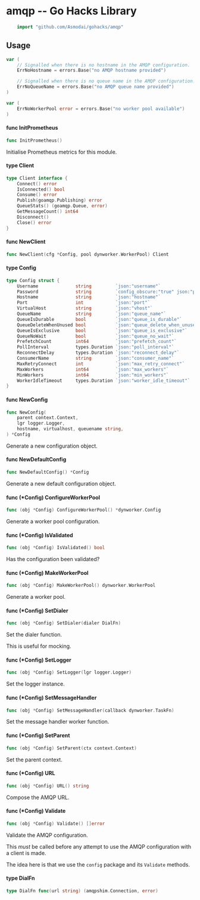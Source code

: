 <!-- -*- Mode: gfm; auto-fill: t; fill-column: 78; -*- -->

# amqp -- Go Hacks Library

```go
    import "github.com/Asmodai/gohacks/amqp"
```

## Usage

```go
var (
	// Signalled when there is no hostname in the AMQP configuration.
	ErrNoHostname = errors.Base("no AMQP hostname provided")

	// Signalled when there is no queue name in the AMQP configuration.
	ErrNoQueueName = errors.Base("no AMQP queue name provided")
)
```

```go
var (
	ErrNoWorkerPool error = errors.Base("no worker pool available")
)
```

#### func  InitPrometheus

```go
func InitPrometheus()
```
Initialise Prometheus metrics for this module.

#### type Client

```go
type Client interface {
	Connect() error
	IsConnected() bool
	Consume() error
	Publish(goamqp.Publishing) error
	QueueStats() (goamqp.Queue, error)
	GetMessageCount() int64
	Disconnect()
	Close() error
}
```


#### func  NewClient

```go
func NewClient(cfg *Config, pool dynworker.WorkerPool) Client
```

#### type Config

```go
type Config struct {
	Username              string         `json:"username"`
	Password              string         `config_obscure:"true" json:"password"`
	Hostname              string         `json:"hostname"`
	Port                  int            `json:"port"`
	VirtualHost           string         `json:"vhost"`
	QueueName             string         `json:"queue_name"`
	QueueIsDurable        bool           `json:"queue_is_durable"`
	QueueDeleteWhenUnused bool           `json:"queue_delete_when_unused"`
	QueueIsExclusive      bool           `json:"queue_is_exclusive"`
	QueueNoWait           bool           `json:"queue_no_wait"`
	PrefetchCount         int64          `json:"prefetch_count"`
	PollInterval          types.Duration `json:"poll_interval"`
	ReconnectDelay        types.Duration `json:"reconnect_delay"`
	ConsumerName          string         `json:"consumer_name"`
	MaxRetryConnect       int            `json:"max_retry_connect"`
	MaxWorkers            int64          `json:"max_workers"`
	MinWorkers            int64          `json:"min_workers"`
	WorkerIdleTimeout     types.Duration `json:"worker_idle_timeout"`
}
```


#### func  NewConfig

```go
func NewConfig(
	parent context.Context,
	lgr logger.Logger,
	hostname, virtualhost, queuename string,
) *Config
```
Generate a new configuration object.

#### func  NewDefaultConfig

```go
func NewDefaultConfig() *Config
```
Generate a new default configuration object.

#### func (*Config) ConfigureWorkerPool

```go
func (obj *Config) ConfigureWorkerPool() *dynworker.Config
```
Generate a worker pool configuration.

#### func (*Config) IsValidated

```go
func (obj *Config) IsValidated() bool
```
Has the configuration been validated?

#### func (*Config) MakeWorkerPool

```go
func (obj *Config) MakeWorkerPool() dynworker.WorkerPool
```
Generate a worker pool.

#### func (*Config) SetDialer

```go
func (obj *Config) SetDialer(dialer DialFn)
```
Set the dialer function.

This is useful for mocking.

#### func (*Config) SetLogger

```go
func (obj *Config) SetLogger(lgr logger.Logger)
```
Set the logger instance.

#### func (*Config) SetMessageHandler

```go
func (obj *Config) SetMessageHandler(callback dynworker.TaskFn)
```
Set the message handler worker function.

#### func (*Config) SetParent

```go
func (obj *Config) SetParent(ctx context.Context)
```
Set the parent context.

#### func (*Config) URL

```go
func (obj *Config) URL() string
```
Compose the AMQP URL.

#### func (*Config) Validate

```go
func (obj *Config) Validate() []error
```
Validate the AMQP configuration.

This *must* be called before any attempt to use the AMQP configuration with a
client is made.

The idea here is that we use the `config` package and its `Validate` methods.

#### type DialFn

```go
type DialFn func(url string) (amqpshim.Connection, error)
```
